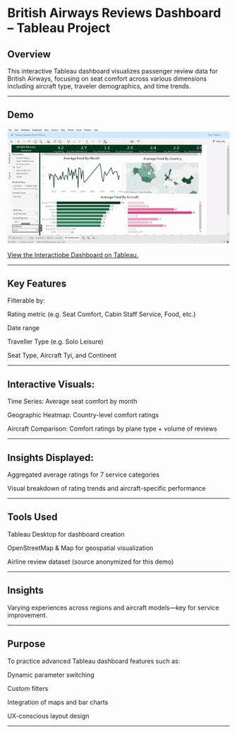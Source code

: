 # British Airways Reviews Dashboard – Tableau Project
## Overview
This interactive Tableau dashboard visualizes passenger review data for British Airways, focusing on seat comfort across various dimensions including aircraft type, traveler demographics, and time trends.

---

## Demo
![Demo](TableauPublic-Book12025-04-2906-53-48-ezgif.com-video-to-gif-converter.gif)

[View the Interactiobe Dashboard on Tableau.](https://public.tableau.com/app/profile/rosemary.ojwang/viz/BritishAirwaysReviews_17459001753520/Dashboard1)


---



## Key Features
Filterable by:

Rating metric (e.g. Seat Comfort, Cabin Staff Service, Food, etc.)

Date range

Traveller Type (e.g. Solo Leisure)

Seat Type, Aircraft Tyi, and Continent


---


## Interactive Visuals:

Time Series: Average seat comfort by month

Geographic Heatmap: Country-level comfort ratings

Aircraft Comparison: Comfort ratings by plane type + volume of reviews

---

## Insights Displayed:

Aggregated average ratings for 7 service categories

Visual breakdown of rating trends and aircraft-specific performance

---

## Tools Used
Tableau Desktop for dashboard creation

OpenStreetMap & Map for geospatial visualization

Airline review dataset (source anonymized for this demo)


---


## Insights
Varying experiences across regions and aircraft models—key for service improvement.

---


## Purpose
To practice advanced Tableau dashboard features such as:

Dynamic parameter switching

Custom filters

Integration of maps and bar charts

UX-conscious layout design

---
